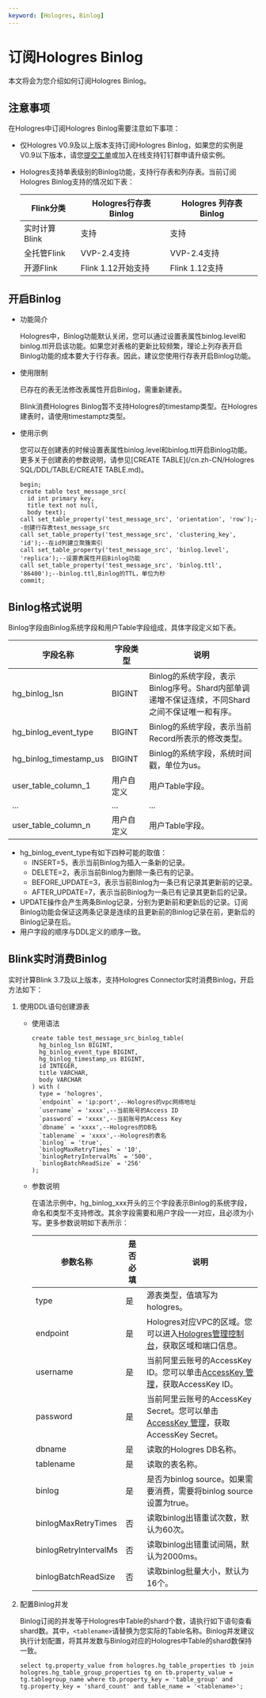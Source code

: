 ```yaml
---
keyword: [Hologres, Binlog]
---
```


# 订阅Hologres Binlog

本文将会为您介绍如何订阅Hologres Binlog。

## 注意事项

在Hologres中订阅Hologres Binlog需要注意如下事项：

-   仅Hologres V0.9及以上版本支持订阅Hologres Binlog，如果您的实例是V0.9以下版本，请您[提交工单](https://selfservice.console.aliyun.com/ticket/createIndex?spm=5176.2020520129.console-base-top.dwork-order-1.29d546aee0gsiH)或加入在线支持钉钉群申请升级实例。
-   Hologres支持单表级别的Binlog功能，支持行存表和列存表。当前订阅Hologres Binlog支持的情况如下表：

    |Flink分类|Hologres行存表Binlog|Hologres 列存表Binlog|
    |-------|-----------------|------------------|
    |实时计算Blink|支持|支持|
    |全托管Flink|VVP-2.4支持|VVP-2.4支持|
    |开源Flink|Flink 1.12开始支持|Flink 1.12支持|


## 开启Binlog

-   功能简介

    Hologres中，Binlog功能默认关闭，您可以通过设置表属性binlog.level和binlog.ttl开启该功能。如果您对表格的更新比较频繁，理论上列存表开启Binlog功能的成本要大于行存表。因此，建议您使用行存表开启Binlog功能。

-   使用限制

    已存在的表无法修改表属性开启Binlog，需重新建表。

    Blink消费Hologres Binlog暂不支持Hologres的timestamp类型。在Hologres建表时，请使用timestamptz类型。

-   使用示例

    您可以在创建表的时候设置表属性binlog.level和binlog.ttl开启Binlog功能。更多关于创建表的参数说明，请参见[CREATE TABLE](/cn.zh-CN/Hologres SQL/DDL/TABLE/CREATE TABLE.md)。

    ```
    begin;
    create table test_message_src(
      id int primary key, 
      title text not null, 
      body text);
    call set_table_property('test_message_src', 'orientation', 'row');--创建行存表test_message_src
    call set_table_property('test_message_src', 'clustering_key', 'id');--在id列建立聚簇索引
    call set_table_property('test_message_src', 'binlog.level', 'replica');--设置表属性开启Binlog功能
    call set_table_property('test_message_src', 'binlog.ttl', '86400');--binlog.ttl,Binlog的TTL，单位为秒
    commit;
    ```


## Binlog格式说明

Binlog字段由Binlog系统字段和用户Table字段组成，具体字段定义如下表。

|字段名称|字段类型|说明|
|----|----|--|
|hg\_binlog\_lsn|BIGINT|Binlog的系统字段，表示Binlog序号。Shard内部单调递增不保证连续，不同Shard之间不保证唯一和有序。|
|hg\_binlog\_event\_type|BIGINT|Binlog的系统字段，表示当前Record所表示的修改类型。|
|hg\_binlog\_timestamp\_us|BIGINT|Binlog的系统字段，系统时间戳，单位为us。|
|user\_table\_column\_1|用户自定义|用户Table字段。|
|...|...|...|
|user\_table\_column\_n|用户自定义|用户Table字段。|

-   hg\_binlog\_event\_type有如下四种可能的取值：
    -   INSERT=5，表示当前Binlog为插入一条新的记录。
    -   DELETE=2，表示当前Binlog为删除一条已有的记录。
    -   BEFORE\_UPDATE=3，表示当前Binlog为一条已有记录其更新前的记录。
    -   AFTER\_UPDATE=7，表示当前Binlog为一条已有记录其更新后的记录。
-   UPDATE操作会产生两条Binlog记录，分别为更新前和更新后的记录。订阅 Binlog功能会保证这两条记录是连续的且更新前的Binlog记录在前，更新后的 Binlog记录在后。
-   用户字段的顺序与DDL定义的顺序一致。

## Blink实时消费Binlog

实时计算Blink 3.7及以上版本，支持Hologres Connector实时消费Binlog，开启方法如下：

1.  使用DDL语句创建源表
    -   使用语法

        ```
        create table test_message_src_binlog_table(
          hg_binlog_lsn BIGINT,
          hg_binlog_event_type BIGINT,
          hg_binlog_timestamp_us BIGINT,
          id INTEGER,
          title VARCHAR,
          body VARCHAR
        ) with (
          type = 'hologres',
          `endpoint` = 'ip:port',--Hologres的vpc网络地址
          `username` = 'xxxx',--当前账号的Access ID
          `password` = 'xxxx',--当前账号的Access Key
          `dbname` = 'xxxx',--Hologres的DB名
          `tablename` = 'xxxx',--Hologres的表名
          `binlog` = 'true',
          `binlogMaxRetryTimes` = '10',
          `binlogRetryIntervalMs` = '500',
          `binlogBatchReadSize` = '256'
        );
        ```

    -   参数说明

        在语法示例中，hg\_binlog\_xxx开头的三个字段表示Binlog的系统字段，命名和类型不支持修改。其余字段需要和用户字段一一对应，且必须为小写。更多参数说明如下表所示：

        |参数名称|是否必填|说明|
        |----|----|--|
        |type|是|源表类型，值填写为hologres。|
        |endpoint|是|Hologres对应VPC的区域。您可以进入[Hologres管理控制台](https://hologram.console.aliyun.com/#/instance)，获取区域和端口信息。|
        |username|是|当前阿里云账号的AccessKey ID。您可以单击[AccessKey 管理](https://usercenter.console.aliyun.com/?spm=5176.2020520153.nav-right.dak.3bcf415dCWGUBj#/manage/ak)，获取AccessKey ID。|
        |password|是|当前阿里云账号的AccessKey Secret。您可以单击[AccessKey 管理](https://usercenter.console.aliyun.com/?spm=5176.2020520153.nav-right.dak.3bcf415dCWGUBj#/manage/ak)，获取AccessKey Secret。|
        |dbname|是|读取的Hologres DB名称。|
        |tablename|是|读取的表名称。|
        |binlog|是|是否为binlog source。如果需要消费，需要将binlog source设置为true。|
        |binlogMaxRetryTimes|否|读取binlog出错重试次数，默认为60次。|
        |binlogRetryIntervalMs|否|读取binlog出错重试间隔，默认为2000ms。|
        |binlogBatchReadSize|否|读取binlog批量大小，默认为16个。|

2.  配置Binlog并发

    Binlog订阅的并发等于Hologres中Table的shard个数，请执行如下语句查看shard数。其中，`<tablename>`请替换为您实际的Table名称。Binlog并发建议执行计划配置，将其并发数与Binlog对应的Hologres中Table的shard数保持一致。

    ```
    select tg.property_value from hologres.hg_table_properties tb join hologres.hg_table_group_properties tg on tb.property_value = tg.tablegroup_name where tb.property_key = 'table_group' and tg.property_key = 'shard_count' and table_name = '<tablename>';
    ```


